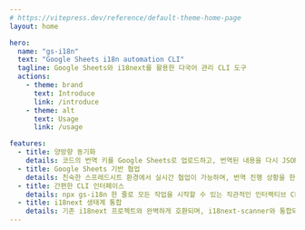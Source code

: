 ```yaml
---
# https://vitepress.dev/reference/default-theme-home-page
layout: home

hero:
  name: "gs-i18n"
  text: "Google Sheets i18n automation CLI"
  tagline: Google Sheets와 i18next를 활용한 다국어 관리 CLI 도구
  actions:
    - theme: brand
      text: Introduce
      link: /introduce
    - theme: alt
      text: Usage
      link: /usage

features:
  - title: 양방향 동기화
    details: 코드의 번역 키를 Google Sheets로 업로드하고, 번역된 내용을 다시 JSON 파일로 다운로드하는 완벽한 동기화 시스템
  - title: Google Sheets 기반 협업
    details: 친숙한 스프레드시트 환경에서 실시간 협업이 가능하며, 번역 진행 상황을 한눈에 파악
  - title: 간편한 CLI 인터페이스
    details: npx gs-i18n 한 줄로 모든 작업을 시작할 수 있는 직관적인 인터랙티브 CLI 제공
  - title: i18next 생태계 통합
    details: 기존 i18next 프로젝트와 완벽하게 호환되며, i18next-scanner와 통합되어 자동으로 번역 키 추출
---
```


